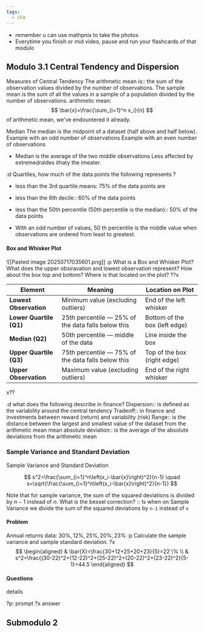 ```yaml
---
tags:
  - CFA
---
```

- remember u can use mathpnix to take the photos
- Everytime you finish or mid video, pause and run your flashcards of that modulo

## Modulo 3.1 Central Tendency and Dispersion

Measures of Central Tendency
The arithmetic mean is:: the sum of the observation values divided by the number of observations.
The sample mean is the sum of all the values in a sample of a population divided by the number of observations.
arithmetic mean: 
$$
\bar{x}=\frac{\sum_{i=1}^n x_i}{n}
$$
of arithmetic mean, we've endountered it already.


Median
The median is the midpoint of a dataset (half above and half below).
Example with an odd number of observations
Example with an even number of observations
- Median is the average of the two middle observations
Less affected by extremedraldes ithaty the imeater.


:d Quartiles, how much of the data points the following represents ?
- less than the 3rd quartile.means: $75 \%$ of the data points are 
- less than the 6th decile:: $60 \%$ of the data points
- less than the 50th percentile (50th percentile is the median):: 50% of the data points

- With an odd number of values, 50 th percentile is the middle value when observations are ordered from least to greatest.

#### Box and Whisker Plot

![[Pasted image 20250717035601.png]]
:p What is a Box and Whisker Plot? What does the upper obsiravation and lowest observation represent? How about the box top and bottom? Where is that located on the plot?
??x

|Element|Meaning|Location on Plot|
|---|---|---|
|**Lowest Observation**|Minimum value (excluding outliers)|End of the left whisker|
|**Lower Quartile (Q1)**|25th percentile — 25% of the data falls below this|Bottom of the box (left edge)|
|**Median (Q2)**|50th percentile — middle of the data|Line inside the box|
|**Upper Quartile (Q3)**|75th percentile — 75% of the data falls below this|Top of the box (right edge)|
|**Upper Observation**|Maximum value (excluding outliers)|End of the right whisker|

x??

:d what does the following describe in finance?
Dispersion:: is defined as the variability around the central tendency
Tradeoff:: in finance and investments between reward (return) and variability (risk)
Range:: is the distance between the largest and smallest value of the dataset from the arithmetic mean
mean absolute deviation:: is the average of the absolute deviations from the arithmetic mean



### Sample Variance and Standard Deviation

Sample Variance and Standard Deviation

$$
s^2=\frac{\sum_{i=1}^n\left(x_i-\bar{x}\right)^2}{n-1} \quad s=\sqrt{\frac{\sum_{i=1}^n\left(x_i-\bar{x}\right)^2}{n-1}}
$$


Note that for sample variance, the sum of the squared deviations is divided by $n-1$ instead of $n$.
What is the bessel correction? :: Is when on Sample Variance we divide the sum of the squared deviations by `n-1` instead of `n`


#### Problem

Annual returns data: $30 \%, 12 \%, 25 \%, 20 \%, 23 \%$
:p Calculate the sample variance and sample standard deviation.
?x
$$
\begin{aligned}
& \bar{X}=\frac{30+12+25+20+23}{5}=22 \% \\
& s^2=\frac{(30-22)^2+(12-22)^2+(25-22)^2+(20-22)^2+(23-22)^2}{5-1}=44.5
\end{aligned}
$$



#### Questions

details

?p: prompt
?x
answer
##  Submodulo 2



